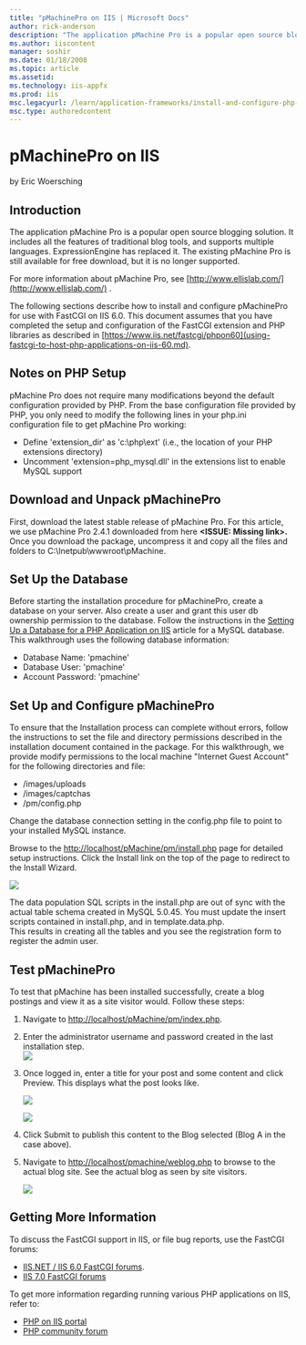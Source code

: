 ```yaml
---
title: "pMachinePro on IIS | Microsoft Docs"
author: rick-anderson
description: "The application pMachine Pro is a popular open source blogging solution. It includes all the features of traditional blog tools, and supports multiple langua..."
ms.author: iiscontent
manager: soshir
ms.date: 01/18/2008
ms.topic: article
ms.assetid: 
ms.technology: iis-appfx
ms.prod: iis
msc.legacyurl: /learn/application-frameworks/install-and-configure-php-applications-on-iis/pmachinepro-on-iis
msc.type: authoredcontent
---
```

pMachinePro on IIS
====================
by Eric Woersching

## Introduction

The application pMachine Pro is a popular open source blogging solution. It includes all the features of traditional blog tools, and supports multiple languages. ExpressionEngine has replaced it. The existing pMachine Pro is still available for free download, but it is no longer supported.

For more information about pMachine Pro, see [http://www.ellislab.com/](http://www.ellislab.com/) .

The following sections describe how to install and configure pMachinePro for use with FastCGI on IIS 6.0. This document assumes that you have completed the setup and configuration of the FastCGI extension and PHP libraries as described in [https://www.iis.net/fastcgi/phpon60](using-fastcgi-to-host-php-applications-on-iis-60.md).

## Notes on PHP Setup

pMachine Pro does not require many modifications beyond the default configuration provided by PHP. From the base configuration file provided by PHP, you only need to modify the following lines in your php.ini configuration file to get pMachine Pro working:

- Define 'extension\_dir' as 'c:\php\ext' (i.e., the location of your PHP extensions directory)
- Uncomment 'extension=php\_mysql.dll' in the extensions list to enable MySQL support

## Download and Unpack pMachinePro

First, download the latest stable release of pMachine Pro. For this article, we use pMachine Pro 2.4.1 downloaded from here **&lt;ISSUE: Missing link&gt;.** Once you download the package, uncompress it and copy all the files and folders to C:\Inetpub\wwwroot\pMachine.

## Set Up the Database

Before starting the installation procedure for pMachinePro, create a database on your server. Also create a user and grant this user db ownership permission to the database. Follow the instructions in the [Setting Up a Database for a PHP Application on IIS](../install-and-configure-php-on-iis/setting-up-a-database-for-a-php-application-on-iis.md) article for a MySQL database. This walkthrough uses the following database information:

- Database Name: 'pmachine'
- Database User: 'pmachine'
- Account Password: 'pmachine'

## Set Up and Configure pMachinePro

To ensure that the Installation process can complete without errors, follow the instructions to set the file and directory permissions described in the installation document contained in the package. For this walkthrough, we provide modify permissions to the local machine "Internet Guest Account" for the following directories and file:

- /images/uploads
- /images/captchas
- /pm/config.php

Change the database connection setting in the config.php file to point to your installed MySQL instance.

Browse to the [http://localhost/pMachine/pm/install.php](http://localhost/pMachine/pm/install.php) page for detailed setup instructions. Click the Install link on the top of the page to redirect to the Install Wizard.

[![](pmachinepro-on-iis/_static/image2.jpg)](pmachinepro-on-iis/_static/image1.jpg)

The data population SQL scripts in the install.php are out of sync with the actual table schema created in MySQL 5.0.45. You must update the insert scripts contained in install.php, and in template.data.php.  
This results in creating all the tables and you see the registration form to register the admin user.

## Test pMachinePro

To test that pMachine has been installed successfully, create a blog postings and view it as a site visitor would. Follow these steps:

1. Navigate to [http://localhost/pMachine/pm/index.php](http://localhost/pMachine/pm/index.php).
2. Enter the administrator username and password created in the last installation step.  
    [![](pmachinepro-on-iis/_static/image4.jpg)](pmachinepro-on-iis/_static/image3.jpg)
3. Once logged in, enter a title for your post and some content and click Preview. This displays what the post looks like.  

    [![](pmachinepro-on-iis/_static/image6.jpg)](pmachinepro-on-iis/_static/image5.jpg)

    [![](pmachinepro-on-iis/_static/image8.jpg)](pmachinepro-on-iis/_static/image7.jpg)
4. Click Submit to publish this content to the Blog selected (Blog A in the case above).
5. Navigate to [http://localhost/pmachine/weblog.php](http://localhost/pmachine/weblog.php) to browse to the actual blog site. See the actual blog as seen by site visitors.  

    [![](pmachinepro-on-iis/_static/image10.jpg)](pmachinepro-on-iis/_static/image9.jpg)

## Getting More Information

To discuss the FastCGI support in IIS, or file bug reports, use the FastCGI forums:

- [IIS.NET / IIS 6.0 FastCGI forums](https://forums.iis.net/1103.aspx).
- [IIS 7.0 FastCGI forums](https://forums.iis.net/1104.aspx)

To get more information regarding running various PHP applications on IIS, refer to:

- [PHP on IIS portal](https://php.iis.net/)
- [PHP community forum](https://forums.iis.net/1102.aspx)